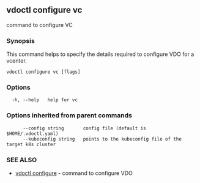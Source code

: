## vdoctl configure vc

command to configure VC

### Synopsis

This command helps to specify the details required to configure VDO for
a vcenter.

```
vdoctl configure vc [flags]
```

### Options

```
  -h, --help   help for vc
```

### Options inherited from parent commands

```
      --config string       config file (default is $HOME/.vdoctl.yaml)
      --kubeconfig string   points to the kubeconfig file of the target k8s cluster
```

### SEE ALSO

* [vdoctl configure](vdoctl_configure.md)	 - command to configure VDO

